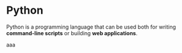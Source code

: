 # Python

Python is a programming language that can be used both for writing **command-line scripts** or building **web applications**.
aaa